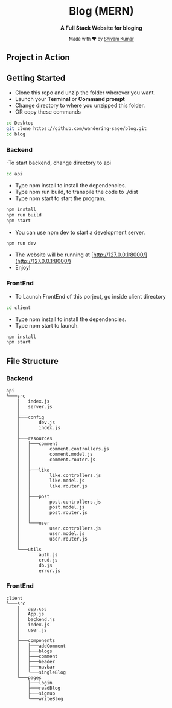 <div align="center">

<h1>Blog (MERN)</a></h1>

<p>
  <strong>A Full Stack Website for bloging</strong>
  <br />
</p>

<p>
  <sub>Made with ❤︎ by
    <a href="https://github.com/wandering-sage">Shivam Kumar</a>
  </sub>
</p>
</div>


## Project in Action


## Getting Started
- Clone this repo and unzip the folder wherever you want.
- Launch your **Terminal** or **Command prompt**
- Change directory to where you unzipped this folder.
- OR copy these commands
```bash
cd Desktop
git clone https://github.com/wandering-sage/blog.git
cd blog
```

### Backend

-To start backend, change directory to api
```bash
cd api
```
- Type npm install to install the dependencies.
- Type npm run build, to transpile the code to ./dist
- Type npm start to start the program.
```bash
npm install
npm run build
npm start
```
- You can use npm dev to start a development server.
```bash
npm run dev
```
- The website will be running at [http://127.0.0.1:8000/](http://127.0.0.1:8000/)
- Enjoy!

### FrontEnd
- To Launch FrontEnd of this porject, go inside client directory
```bash
cd client
```
- Type npm install to install the dependencies.
- Type npm start to launch.
```bash
npm install
npm start
```

## File Structure

### Backend
```
api
└───src
    │   index.js
    │   server.js
    │   
    ├───config
    │       dev.js
    │       index.js
    │       
    ├───resources
    │   ├───comment
    │   │       comment.controllers.js
    │   │       comment.model.js
    │   │       comment.router.js
    │   │       
    │   ├───like
    │   │       like.controllers.js
    │   │       like.model.js
    │   │       like.router.js
    │   │       
    │   ├───post
    │   │       post.controllers.js
    │   │       post.model.js
    │   │       post.router.js
    │   │       
    │   └───user
    │           user.controllers.js
    │           user.model.js
    │           user.router.js
    │           
    └───utils
            auth.js
            crud.js
            db.js
            error.js
```

### FrontEnd
```
client
└───src
    │   app.css
    │   App.js
    │   backend.js
    │   index.js
    │   user.js
    │
    ├───components
    │   ├───addComment
    │   ├───blogs
    │   ├───comment
    │   ├───header
    │   ├───navbar
    │   └───singleBlog
    └───pages
        ├───login
        ├───readBlog
        ├───signup
        └───writeBlog
```
